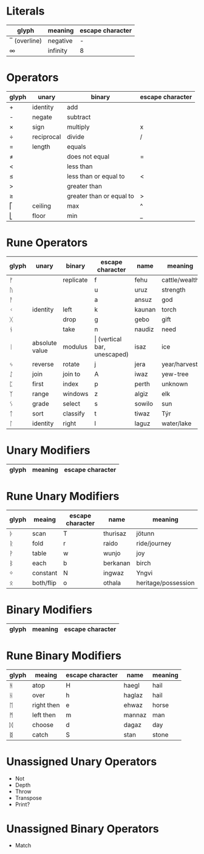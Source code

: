 # Literals

| glyph        | meaning  | escape character |
| ------------ | -------- | ---------------- |
| ‾ (overline) | negative | -                |
| ∞            | infinity | 8                |

# Operators

| glyph | unary      | binary                    | escape character |
| ----- | ---------- | ------------------------- | ---------------- |
| +     | identity   | add                       |                  |
| -     | negate     | subtract                  |                  |
| ×     | sign       | multiply                  | x                |
| ÷     | reciprocal | divide                    | /                |
| =     | length     | equals                    |                  |
| ≠     |            | does not equal            | =                |
| <     |            | less than                 |                  |
| ≤     |            | less than or equal to     | <                |
| >     |            | greater than              |                  |
| ≥     |            | greater than  or equal to | >                |
| ⎡     | ceiling    | max                       | ^                |
| ⎣     | floor      | min                       | _                |

# Rune Operators

| glyph | unary          | binary    | escape character             | name   | meaning       |
| ----- | -------------- | --------- | ---------------------------- | ------ | ------------- |
| ᚠ     |                | replicate | f                            | fehu   | cattle/wealth |
| ᚢ     |                |           | u                            | uruz   | strength      |
| ᚨ     |                |           | a                            | ansuz  | god           |
| ᚲ     | identity       | left      | k                            | kaunan | torch         |
| ᚷ     |                | drop      | g                            | gebo   | gift          |
| ᚾ     |                | take      | n                            | naudiz | need          |
| ᛁ     | absolute value | modulus   | \| (vertical bar, unescaped) | isaz   | ice           |
| ᛃ     | reverse        | rotate    | j                            | jera   | year/harvest  |
| ᛇ     | join           | join to   | A                            | iwaz   | yew-tree      |
| ᛈ     | first          | index     | p                            | perth  | unknown       |
| ᛉ     | range          | windows   | z                            | algiz  | elk           |
| ᛊ     | grade          | select    | s                            | sowilo | sun           |
| ᛏ     | sort           | classify  | t                            | tiwaz  | Týr           |
| ᛚ     | identity       | right     | l                            | laguz  | water/lake    |

# Unary Modifiers

| glyph | meaning | escape character |
| ----- | ------- | ---------------- |

# Rune Unary Modifiers

| glyph | meaing    | escape character | name     | meaning             |
| ----- | --------- | ---------------- | -------- | ------------------- |
| ᚦ     | scan      | T                | thurisaz | jötunn              |
| ᚱ     | fold      | r                | raido    | ride/journey        |
| ᚹ     | table     | w                | wunjo    | joy                 |
| ᛒ     | each      | b                | berkanan | birch               |
| ᛜ     | constant  | N                | ingwaz   | Yngvi               |
| ᛟ     | both/flip | o                | othala   | heritage/possession |

# Binary Modifiers

| glyph | meaning | escape character |
| ----- | ------- | ---------------- |

# Rune Binary Modifiers

| glyph | meaing     | escape character | name   | meaning |
| ----- | ---------- | ---------------- | ------ | ------- |
| ᚻ     | atop       | H                | haegl  | hail    |
| ᚺ     | over       | h                | haglaz | hail    |
| ᛖ     | right then | e                | ehwaz  | horse   |
| ᛗ     | left then  | m                | mannaz | man     |
| ᛞ     | choose     | d                | dagaz  | day     |
| ᛥ     | catch      | S                | stan   | stone   |

# Unassigned Unary Operators
- Not
- Depth
- Throw
- Transpose
- Print?

# Unassigned Binary Operators
- Match
